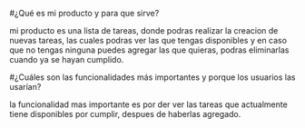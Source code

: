 #¿Qué es mi producto y para que sirve?

mi producto es una lista de tareas, donde podras realizar la creacion de nuevas tareas, las cuales podras ver las que tengas disponibles y en caso que no tengas ninguna puedes agregar las que quieras, podras eliminarlas cuando ya se hayan cumplido.

#¿Cuáles son las funcionalidades más importantes y porque los usuarios las usarían?

la funcionalidad mas importante es por der ver las tareas que actualmente tiene disponibles por cumplir, despues de haberlas agregado.
#